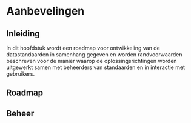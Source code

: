 # Aanbevelingen

## Inleiding
In dit hoofdstuk wordt een roadmap voor ontwikkeling van de datastandaarden in samenhang gegeven en worden randvoorwaarden beschreven voor de manier waarop de oplossingsrichtingen worden uitgewerkt samen met beheerders van standaarden en in interactie met gebruikers. 

## Roadmap


## Beheer
